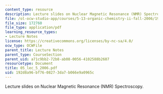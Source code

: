 ```yaml
---
content_type: resource
description: Lecture slides on Nuclear Magnetic Resonance (NMR) Spectroscopy.
file: /ol-ocw-studio-app/courses/5-13-organic-chemistry-ii-fall-2006/192d8a96bf7608273da7b066e9a0965c_05_lec_5_2006.pdf
file_size: 172760
file_type: application/pdf
learning_resource_types:
- Lecture Notes
license: https://creativecommons.org/licenses/by-nc-sa/4.0/
ocw_type: OCWFile
parent_title: Lecture Notes
parent_type: CourseSection
parent_uid: a71c9bb2-72b8-ab08-0056-4102588b2607
resourcetype: Document
title: 05_lec_5_2006.pdf
uid: 192d8a96-bf76-0827-3da7-b066e9a0965c
---
```

Lecture slides on Nuclear Magnetic Resonance (NMR) Spectroscopy.